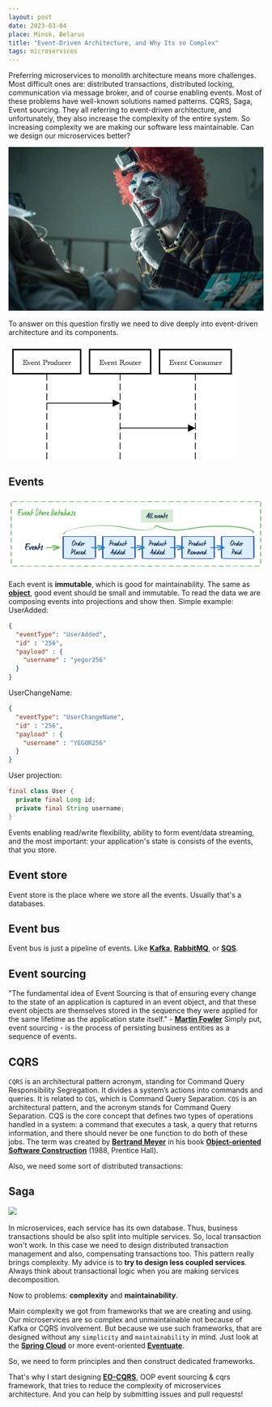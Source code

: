 ```yaml
---
layout: post
date: 2023-03-04
place: Minsk, Belarus
title: "Event-Driven Architecture, and Why Its so Complex"
tags: microservices
---
```


Preferring microservices to monolith architecture means more challenges.
Most difficult ones are: distributed transactions, distributed locking, communication via message broker,
and of course enabling events. Most of these problems have well-known solutions named patterns.
CQRS, Saga, Event sourcing. They all referring to event-driven architecture,
and unfortunately, they also increase the complexity of the entire system.
So increasing complexity we are making our software less maintainable.
Can we design our microservices better?

<!--more-->

<img src="/images/2023/03/broen-clown.png">

To answer on this question firstly we need to dive deeply into event-driven architecture and its components.

<img src="/images/2023/03/eda.png">

## Events
<img src="/images/2023/03/events.png">

Each event is **immutable**, which is good for maintainability.
The same as [**object**](https://www.yegor256.com/2014/11/20/seven-virtues-of-good-object.html), good event should be small and immutable.
To read the data we are composing events into projections and show then.
Simple example:
UserAdded:
```json
{
  "eventType": "UserAdded",
  "id" : "256",
  "payload" : {
    "username" : "yegor256"
  }
}
```

UserChangeName:
```json
{
  "eventType": "UserChangeName",
  "id" : "256",
  "payload" : {
    "username" : "YEGOR256"
  }
}
```

User projection:
```java
final class User {
  private final Long id;
  private final String username;
}
```

Events enabling read/write flexibility, ability to form event/data streaming,
and the most important: your application's state is consists of the events, that you store.

## Event store
Event store is the place where we store all the events.
Usually that's a databases.

## Event bus
Event bus is just a pipeline of events.
Like [**Kafka**](https://kafka.apache.org), [**RabbitMQ**](https://www.rabbitmq.com), or [**SQS**](https://aws.amazon.com/sqs/).

## Event sourcing
"The fundamental idea of Event Sourcing is that of
ensuring every change to the state of an application is
captured in an event object, and that these event
objects are themselves stored in the sequence they
were applied for the same lifetime as the application
state itself." - [**Martin Fowler**](https://martinfowler.com)
Simply put, event sourcing - is the process of persisting business entities as a sequence
of events.

## CQRS
```CQRS``` is an architectural pattern acronym, standing for Command Query Responsibility Segregation.
It divides a system’s actions into commands and queries.
It is related to ```CQS```, which is Command Query Separation.
```CQS``` is an architectural pattern, and the acronym stands for Command Query Separation.
CQS is the core concept that defines two types of operations handled in a system: a command that executes a task,
a query that returns information, and there should never be one function to do both of these jobs.
The term was created by [**Bertrand Meyer**](https://en.wikipedia.org/wiki/Bertrand_Meyer) in his book [**Object-oriented Software Construction**](https://www.amazon.com/Object-Oriented-Software-Construction-Book-CD-ROM/dp/0136291554) (1988, Prentice Hall).

Also, we need some sort of distributed transactions:

## Saga
<img src="/images/2023/03/saga.png">

In microservices, each service has its own database.
Thus, business transactions should be also split into multiple services.
So, local transaction won't work.
In this case we need to design distributed transaction management and also,
compensating transactions too.
This pattern really brings complexity.
My advice is to **try to design less coupled services**.
Always think about transactional logic when you are making services decomposition.

Now to problems: **complexity** and **maintainability**.

Main complexity we got from frameworks that we are creating and using.
Our microservices are so complex and unmaintainable not because of Kafka or CQRS involvement.
But because we use such frameworks, that are designed without any ```simplicity``` and ```maintainability``` in mind.
Just look at the [**Spring Cloud**](https://spring.io/projects/spring-cloud) or more event-oriented [**Eventuate**](https://eventuate.io).

So, we need to form principles and then construct dedicated frameworks.

That's why I start designing [**EO-CQRS**](https://eo-cqrs.github.io/.github/), OOP event sourcing & cqrs framework,
that tries to reduce the complexity of microservices architecture.
And you can help by submitting issues and pull requests!